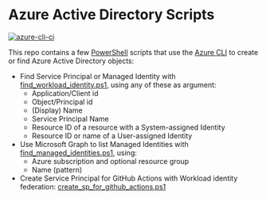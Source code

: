 # Azure Active Directory Scripts

[![azure-cli-ci](https://github.com/geekzter/azure-active-directory-scripts/actions/workflows/ci.yml/badge.svg)](https://github.com/geekzter/azure-active-directory-scripts/actions/workflows/ci.yml)

This repo contains a few [PowerShell](https://github.com/PowerShell/PowerShell) scripts that use the [Azure CLI](https://github.com/Azure/azure-cli) to create or find Azure Active Directory objects:

- Find Service Principal or Managed Identity with [find_workload_identity.ps1](scripts/find_workload_identity.ps1), using any of these as argument:
  - Application/Client id
  - Object/Principal id
  - (Display) Name
  - Service Principal Name
  - Resource ID of a resource with a System-assigned Identity
  - Resource ID or name of a User-assigned Identity
- Use Microsoft Graph to list Managed Identities with [find_managed_identities.ps1](scripts/find_managed_identities.ps1), using:
  - Azure subscription and optional resource group
  - Name (pattern)
- Create Service Principal for GitHub Actions with Workload identity federation: [create_sp_for_github_actions.ps1](github-actions.md)   
